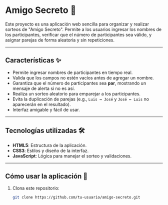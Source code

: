 # Amigo Secreto 🎉

Este proyecto es una aplicación web sencilla para organizar y realizar sorteos de "Amigo Secreto". Permite a los usuarios ingresar los nombres de los participantes, verificar que el número de participantes sea válido, y asignar parejas de forma aleatoria y sin repeticiones.

---

## Características ✨

- Permite ingresar nombres de participantes en tiempo real.
- Valida que los campos no estén vacíos antes de agregar un nombre.
- Garantiza que el número de participantes sea **par**, mostrando un mensaje de alerta si no es así.
- Realiza un sorteo aleatorio para emparejar a los participantes.
- Evita la duplicación de parejas (e.g., `Luis ↔ José` y `José ↔ Luis` no aparecerán en el resultado).
- Interfaz amigable y fácil de usar.

---

## Tecnologías utilizadas 🛠️

- **HTML5**: Estructura de la aplicación.
- **CSS3**: Estilos y diseño de la interfaz.
- **JavaScript**: Lógica para manejar el sorteo y validaciones.

---

## Cómo usar la aplicación 📖

1. Clona este repositorio:
   ```bash
   git clone https://github.com/tu-usuario/amigo-secreto.git
